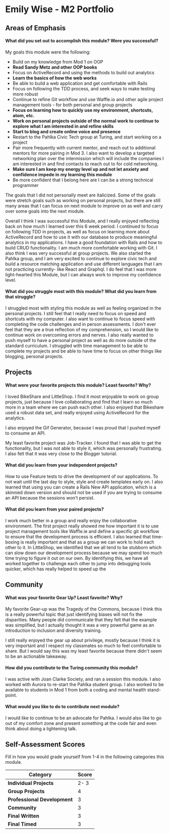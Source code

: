 # Emily Wise - M2 Portfolio

## Areas of Emphasis

#### What did you set out to accomplish this module? Were you successful?

 My goals this module were the following:
  - Build on my knowledge from Mod 1 on OOP
  - **Read Sandy Metz and other OOP books**
  - Focus on ActiveRecord and using the methods to build out analytics
  - **Learn the basics of how the web works**
  - Be able to build a web application and get comfortable with Rails
  - Focus on following the TDD process, and seek ways to make testing more robust
  - Continue to refine Git workflow and use Waffle.io and other agile project management tools - for both personal and group projects
  - **Focus on learning how to quickly use my environment, shortcuts, atom, etc.**
  - **Work on personal projects outside of the normal work to continue to explore what I am interested in and refine skills**
  - **Start to blog and create online voice and presence**
  - Restart to the Pahlka Civic Tech group at Turing, and start working on a project
  - Pair more frequently with current mentor, and reach out to additional mentors for more pairing in Mod 3. I also want to develop a targeted networking plan over the intermission which will include the companies I am interested in and find contacts to reach out to for cold networking.
  - **Make sure I am keep my energy level up and not let anxiety and confidence impede in my learning this module**
  - Be more confident that I belong here are I can be a strong technical programmer

  The goals that I did not personally meet are italicized. Some of the goals were stretch goals such as working on personal projects, but there are still many areas that I can focus on next module to improve on as well and carry over some goals into the next module.

  Overall I think I was successful this Module, and I really enjoyed reflecting back on how much I learned over this 6 week period. I continued to focus on following TDD in projects, as well as focus on learning more about ActiveRecord and how to use it with our database to produce meaningful analytics in my applications. I have a good foundation with Rails and how to build CRUD functionality. I am much more comfortable working with Git. I also think I was very successful at group projects. We also started the Pahlka group, and I am very excited to continue to explore civic tech and build a resource matching application and use different languages that I am not practicing currently- like React and Graphql. I do feel that I was more light-hearted this Module, but I can always work to improve my confidence level.



#### What did you struggle most with this module? What did you learn from that struggle?
  I struggled most with styling this module as well as feeling organized in the personal projects. I still feel that I really need to focus on speed and shortcuts with my computer. I also want to continue to focus speed with completing the code challenges and in person assessments. I don't ever feel that they are a true reflection of my comprehension, so I would like to continue work on overcoming errors and nerves. I also really wanted to push myself to have a personal project as well as do more outside of the standard curriculum. I struggled with time management to be able to complete my projects and be able to have time to focus on other things like blogging, personal projects.

## Projects

#### What were your favorite projects this module? Least favorite? Why?
  I loved BikeShare and LittleShop. I find it most enjoyable to work on group projects, just because I love collaborating and find that I learn so much more in a team where we can push each other. I also enjoyed that Bikeshare used a robust data set, and really enjoyed using ActiveRecord for the analytics.

  I also enjoyed the Gif Generator, because I was proud that I pushed myself to consume an API.

  My least favorite project was Job-Tracker. I found that I was able to get the functionality, but I was not able to style it, which was personally frustrating. I also felt that it was very close to the Blogger tutorial.

#### What did you learn from your independent projects?
  How to use Feature tests to drive the development of our applications. To not wait until the last day to style, style and create templates early on. I also learned that using you can create a Rails New API application, which is a skinnied down version and should not be used if you are trying to consume an API because the sessions won't persist.

#### What did you learn from your paired projects?
  I work much better in a group and really enjoy the collaborative environment. The first project really showed me how important it is to use project management tools like Waffle.ie and define a specific git workflow to ensure that the development process is efficient. I also learned that time-boxing is really important and that as a group we can work to hold each other to it. In LittleShop, we identified that we all tend to be stubborn which can slow down our development process because we may spend too much time trying to figure it out on our own. By identifying this, we have all worked together to challenge each other to jump into debugging tools quicker, which has really helped to speed up the

## Community

#### What was your favorite Gear Up? Least favorite? Why?
  My favorite Gear-up was the Tragedy of the Commons, because I think this is a really powerful topic that just identifying biases will not fix the disparities. Many people did communicate that they felt that the example was simplified, but I actually thought it was a very powerful game as an introduction to inclusion and diversity training.

  I still really enjoyed the gear up about privilege, mostly because I think it is very important and I respect my classmates so much to feel comfortable to share. But I would say this was my least favorite because there didn't seem to be an actionable takeaway.

#### How did you contribute to the Turing community this module?
  I was active with Joan Clarke Society, and ran a session this module. I also worked with Aurora to re-start the Pahlka student group. I also worked to be available to students in Mod 1 from both a coding and mental health stand-point.

#### What would you like to do to contribute next module?
  I would like to continue to be an advocate for Pahlka. I would also like to go out of my comfort zone and present something at the code fair and even think about doing a lightening talk.

## Self-Assessment Scores

Fill in how you would grade yourself from 1-4 in the following categories this module.

| Category                     | Score |
| -----------------------------| ----- |
| **Individual Projects**      |  2- 3 | *2 on styling and refactoring, but 3 on functionality
| **Group Projects**           |   4   |
| **Professional Development** |   3   |
| **Community**                |   3   |
| **Final Written**            |   3   |
| **Final Timed**              |   3   |
